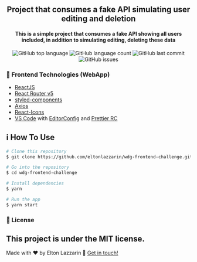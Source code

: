 <h2 align="center">
    <img alt="" src="" />
    <br>
    Project that consumes a fake API simulating user editing and deletion
</h2>

<h4 align="center">
  This is a simple project that consumes a fake API showing all users included, in addition to simulating editing, deleting these data
</h4>
<p align="center">
  <img alt="GitHub top language" src="https://img.shields.io/github/languages/top/eltonlazzarin/wdg-frontend-challenge">

  <img alt="GitHub language count" src="https://img.shields.io/github/languages/count/eltonlazzarin/wdg-frontend-challenge">

  <img alt="GitHub last commit" src="https://img.shields.io/github/last-commit/eltonlazzarin/wdg-frontend-challenge">

  <img alt="GitHub issues" src="https://img.shields.io/github/issues/eltonlazzarin/wdg-frontend-challenge">

### :rocket: Frontend Technologies (WebApp)

- [ReactJS](https://reactjs.org/)
- [React Router v5](https://github.com/ReactTraining/react-router)
- [styled-components](https://www.styled-components.com/)
- [Axios](https://github.com/axios/axios)
- [React-Icons](http://react-icons.github.io/react-icons/)
- [VS Code](https://code.visualstudio.com) with [EditorConfig](https://marketplace.visualstudio.com/items?itemName=EditorConfig.EditorConfig) and [Prettier RC](https://github.com/prettier/prettier)

## :information_source: How To Use

```bash
# Clone this repository
$ git clone https://github.com/eltonlazzarin/wdg-frontend-challenge.git

# Go into the repository
$ cd wdg-frontend-challenge

# Install dependencies
$ yarn

# Run the app
$ yarn start
```

### :memo: License

This project is under the MIT license.
---

Made with ♥ by Elton Lazzarin :wave: [Get in touch!](https://www.linkedin.com/in/eltonlazzarin/)
